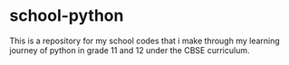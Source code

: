 # school-python
This is a repository for my school codes that i make through my learning journey of python in grade 11 and 12 under the CBSE curriculum.
